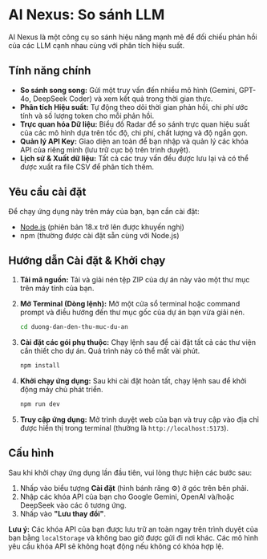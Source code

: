 # AI Nexus: So sánh LLM

AI Nexus là một công cụ so sánh hiệu năng mạnh mẽ để đối chiếu phản hồi của các LLM cạnh nhau cùng với phân tích hiệu suất.

## Tính năng chính

*   **So sánh song song:** Gửi một truy vấn đến nhiều mô hình (Gemini, GPT-4o, DeepSeek Coder) và xem kết quả trong thời gian thực.
*   **Phân tích Hiệu suất:** Tự động theo dõi thời gian phản hồi, chi phí ước tính và số lượng token cho mỗi phản hồi.
*   **Trực quan hóa Dữ liệu:** Biểu đồ Radar để so sánh trực quan hiệu suất của các mô hình dựa trên tốc độ, chi phí, chất lượng và độ ngắn gọn.
*   **Quản lý API Key:** Giao diện an toàn để bạn nhập và quản lý các khóa API của riêng mình (lưu trữ cục bộ trên trình duyệt).
*   **Lịch sử & Xuất dữ liệu:** Tất cả các truy vấn đều được lưu lại và có thể được xuất ra file CSV để phân tích thêm.

## Yêu cầu cài đặt

Để chạy ứng dụng này trên máy của bạn, bạn cần cài đặt:

*   [Node.js](https://nodejs.org/) (phiên bản 18.x trở lên được khuyến nghị)
*   npm (thường được cài đặt sẵn cùng với Node.js)

## Hướng dẫn Cài đặt & Khởi chạy

1.  **Tải mã nguồn:**
    Tải và giải nén tệp ZIP của dự án này vào một thư mục trên máy tính của bạn.

2.  **Mở Terminal (Dòng lệnh):**
    Mở một cửa sổ terminal hoặc command prompt và điều hướng đến thư mục gốc của dự án bạn vừa giải nén.
    ```bash
    cd duong-dan-den-thu-muc-du-an
    ```

3.  **Cài đặt các gói phụ thuộc:**
    Chạy lệnh sau để cài đặt tất cả các thư viện cần thiết cho dự án. Quá trình này có thể mất vài phút.
    ```bash
    npm install
    ```

4.  **Khởi chạy ứng dụng:**
    Sau khi cài đặt hoàn tất, chạy lệnh sau để khởi động máy chủ phát triển.
    ```bash
    npm run dev
    ```

5.  **Truy cập ứng dụng:**
    Mở trình duyệt web của bạn và truy cập vào địa chỉ được hiển thị trong terminal (thường là `http://localhost:5173`).

## Cấu hình

Sau khi khởi chạy ứng dụng lần đầu tiên, vui lòng thực hiện các bước sau:

1.  Nhấp vào biểu tượng **Cài đặt** (hình bánh răng ⚙️) ở góc trên bên phải.
2.  Nhập các khóa API của bạn cho Google Gemini, OpenAI và/hoặc DeepSeek vào các ô tương ứng.
3.  Nhấp vào **"Lưu thay đổi"**.

**Lưu ý:** Các khóa API của bạn được lưu trữ an toàn ngay trên trình duyệt của bạn bằng `localStorage` và không bao giờ được gửi đi nơi khác. Các mô hình yêu cầu khóa API sẽ không hoạt động nếu không có khóa hợp lệ.